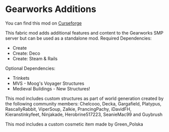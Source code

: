 # Gearworks Additions

You can find this mod on [Curseforge](https://www.curseforge.com/minecraft/mc-mods/gearworks-additions)

This fabric mod adds additional features and content to the Gearworks SMP server but can be used as a standalone mod.
Required Dependencies:
- Create
- Create: Deco
- Create: Steam & Rails

Optional Dependencies:
- Trinkets
- MVS - Moog's Voyager Structures
- Medieval Buildings - New Structures!

This mod includes custom structures as part of world generation created by the following community members: Chelcooo, Decka, Gargafield, Platypus, RascallyRabbit, ViperSoup, Zalkie, PrancingPachy, iDavidFH, Kieranstinkyfeet, Ninjakade, Herobrine517223, SeanieMac99 and Guybrush

This mod includes a custom cosmetic item made by Green_Polska
